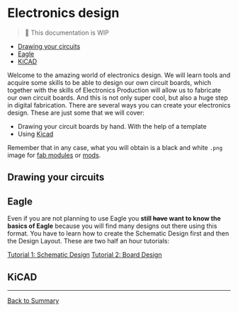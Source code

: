 # Electronics design

> :construction: This documentation is WIP

* [Drawing your circuits](#drawing-your-circuits)
* [Eagle](#eagle)
* [KiCAD](#kicad)

Welcome to the amazing world of electronics design. We will learn tools and acquire some skills to be able to design our own circuit boards, which together with the skills of Electronics Production will allow us to fabricate our own circuit boards. And this is not only super cool, but also a huge step in digital fabrication. There are several ways you can create your electronics design. These are just some that we will cover:

* Drawing your circuit boards by hand. With the help of a template
* Using [Kicad](http://kicad-pcb.org/)

Remember that in any case, what you will obtain is a black and white `.png` image for [fab modules](http://fabmodules.org) or [mods](http://mods.cba.mit.edu).

## Drawing your circuits

## Eagle

Even if you are not planning to use Eagle you **still ~~have~~ want to know the basics of Eagle** because you will find many designs out there using this format. You have to learn how to create the Schematic Design first and then the Design Layout. These are two half an hour tutorials:

[Tutorial 1: Schematic Design](https://www.youtube.com/watch?v=1AXwjZoyNno)
[Tutorial 2: Board Design](https://www.youtube.com/watch?v=CCTs0mNXY24)

## KiCAD

---
[Back to Summary](../summary.md)
